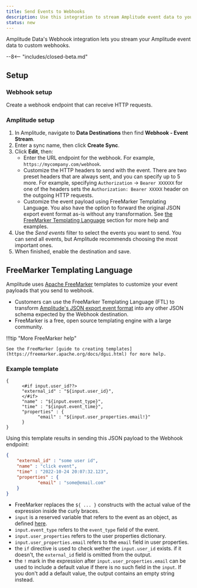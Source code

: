 ```yaml
---
title: Send Events to Webhooks
description: Use this integration to stream Amplitude event data to your custom webhooks.
status: new
---
```


Amplitude Data's Webhook integration lets you stream your Amplitude event data to custom webhooks.

--8<-- "includes/closed-beta.md"

## Setup

### Webhook setup

Create a webhook endpoint that can receive HTTP requests. 

### Amplitude setup

1. In Amplitude, navigate to **Data Destinations** then find **Webhook - Event Stream**.
2. Enter a sync name, then click **Create Sync**.
3. Click **Edit**, then:
     - Enter the URL endpoint for the webhook. For example, `https://mycompany.com/webhook`.
     - Customize the HTTP headers to send with the event. There are two preset headers that are always sent, and you can specify up to 5 more. For example, specifying `Authorization` → `Bearer XXXXXX` for one of the headers sets the `Authorization: Bearer XXXXX` header on the outgoing HTTP requests.
     - Customize the event payload using FreeMarker Templating Language. You also have the option to forward the original JSON export event format as-is without any transformation. See [the FreeMarker Templating Language](#freemarker-templating-language) section for more help and examples.
4. Use the *Send events* filter to select the events you want to send. You can send all events, but Amplitude recommends choosing the most important ones.
5. When finished, enable the destination and save.

## FreeMarker Templating Language

Amplitude uses [Apache FreeMarker](https://freemarker.apache.org/ "https://freemarker.apache.org/") templates to customize your event payloads that you send to webhook.

- Customers can use the FreeMarker Templating Language (FTL) to transform [Amplitude's JSON export event format](https://www.docs.developers.amplitude.com/analytics/apis/export-api/ "https://www.docs.developers.amplitude.com/analytics/apis/export-api/") into any other JSON schema expected by the Webhook destination.
- FreeMarker is a free, open source templating engine with a large community.

!!!tip "More FreeMarker help"

    See the FreeMarker [guide to creating templates](https://freemarker.apache.org/docs/dgui.html) for more help. 

### Example template

```text
{
      <#if input.user_id??>
      "external_id" : "${input.user_id}",
      </#if>
      "name" : "${input.event_type}",
      "time" : "${input.event_time}",
      "properties" : {
            "email" : "${input.user_properties.email!}"
      }
}
```

Using this template results in sending this JSON payload to the Webhook endpoint:

```json
{
    "external_id" : "some user id",
    "name" : "click event",
    "time" : "2022-10-24 20:07:32.123",
    "properties" : {
            "email" : "some@email.com"
    }
}
```

- FreeMarker replaces the `${ ... }` constructs with the actual value of the expression inside the curly braces.
- `input` is a reserved variable that refers to the event as an object, as defined [here](https://www.docs.developers.amplitude.com/analytics/apis/export-api/).
- `input.event_type` refers to the `event_type` field of the event.
- `input.user_properties` refers to the user properties dictionary.
- `input.user_properties.email` refers to the `email` field in user properties.
- the `if` directive is used to check wether the `input.user_id` exists. if it doesn't, the `external_id` field is omitted from the output.
- the `!` mark in the expression after `input.user_properties.email` can be used to include a default value if there is no such field in the `input`. If you don't add a default value, the output contains an empty string instead.